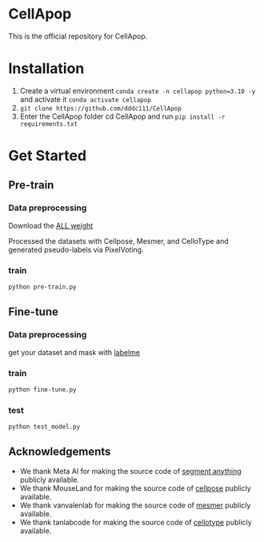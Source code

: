 # CellApop
This is the official repository for CellApop.
# Installation
1. Create a virtual environment ``conda create -n cellapop python=3.10 -y`` and activate it ``conda activate cellapop``
2. ``git clone https://github.com/dddc111/CellApop``
3. Enter the CellApop folder cd CellApop and run ``pip install -r requirements.txt``
# Get Started
## Pre-train
### Data preprocessing
Download the [ALL weight](https://github.com/facebookresearch/segment-anything?tab=readme-ov-file#model-checkpoints)

Processed the datasets with Cellpose, Mesmer, and CelloType and generated pseudo-labels via PixelVoting. 
### train
```bash
python pre-train.py
```
## Fine-tune
### Data preprocessing
get your dataset and mask with [labelme](https://github.com/wkentaro/labelme)
### train
```bash
python fine-tune.py
```
### test
```bash
python test_model.py
```

## Acknowledgements
- We thank Meta AI for making the source code of [segment anything](https://github.com/facebookresearch/segment-anything) publicly available.
- We thank MouseLand for making the source code of [cellpose](https://github.com/MouseLand/cellpose) publicly available.
- We thank vanvalenlab for making the source code of [mesmer](https://github.com/vanvalenlab/cellSAM) publicly available.
- We thank tanlabcode for making the source code of [cellotype](https://github.com/tanlabcode/CelloType) publicly available.
